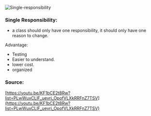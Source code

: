 ![Single-responsibility](https://user-images.githubusercontent.com/85620139/145116862-dd1ff113-c54f-43ea-a822-c24450e9b8b0.jpg)


### Single Responsibility:

- a class should only have one responsibility, it should only have one reason to change.

Advantage:

- Testing
- Easier to understand.
- lower cost.
- organized

### Source:

[https://youtu.be/KF1bCE2t8Rw?list=PLwWuxCLlF_uevri_OpofVLXkRRFnZ7TSV](https://youtu.be/KF1bCE2t8Rw?list=PLwWuxCLlF_uevri_OpofVLXkRRFnZ7TSV)